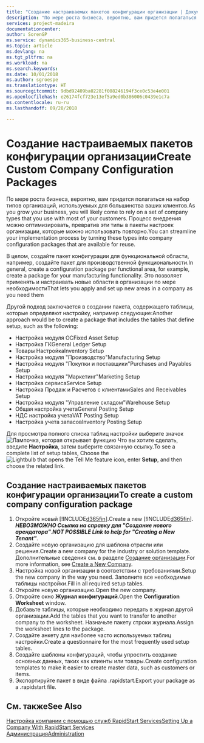```yaml
---
title: "Создание настраиваемых пакетов конфигурации организации | Документы Майкрософт"
description: "По мере роста бизнеса, вероятно, вам придется полагаться на набор типов организаций, используемых для большинства ваших клиентов. Процесс внедрения можно оптимизировать, превратив эти типы в пакеты настроек организации, которые можно использовать повторно."
services: project-madeira
documentationcenter: 
author: SorenGP
ms.service: dynamics365-business-central
ms.topic: article
ms.devlang: na
ms.tgt_pltfrm: na
ms.workload: na
ms.search.keywords: 
ms.date: 10/01/2018
ms.author: sgroespe
ms.translationtype: HT
ms.sourcegitcommit: 9dbd92409ba02281f008246194f3ce0c53e4e001
ms.openlocfilehash: e26174fcf723e13ef5a9ed0b386006c0439e1c7a
ms.contentlocale: ru-ru
ms.lasthandoff: 09/28/2018

---
```

# <a name="create-custom-company-configuration-packages"></a><span data-ttu-id="17fc7-104">Создание настраиваемых пакетов конфигурации организации</span><span class="sxs-lookup"><span data-stu-id="17fc7-104">Create Custom Company Configuration Packages</span></span>
<span data-ttu-id="17fc7-105">По мере роста бизнеса, вероятно, вам придется полагаться на набор типов организаций, используемых для большинства ваших клиентов.</span><span class="sxs-lookup"><span data-stu-id="17fc7-105">As you grow your business, you will likely come to rely on a set of company types that you use with most of your customers.</span></span> <span data-ttu-id="17fc7-106">Процесс внедрения можно оптимизировать, превратив эти типы в пакеты настроек организации, которые можно использовать повторно.</span><span class="sxs-lookup"><span data-stu-id="17fc7-106">You can streamline your implementation process by turning these types into company configuration packages that are available for reuse.</span></span>  

<span data-ttu-id="17fc7-107">В целом, создайте пакет конфигурации для функциональной области, например, создайте пакет для производственной функциональности.</span><span class="sxs-lookup"><span data-stu-id="17fc7-107">In general, create a configuration package per functional area, for example, create a package for your manufacturing functionality.</span></span> <span data-ttu-id="17fc7-108">Это позволяет применять и настраивать новые области в организации по мере необходимости</span><span class="sxs-lookup"><span data-stu-id="17fc7-108">That lets you apply and set up new areas in a company as you need them</span></span>  

<span data-ttu-id="17fc7-109">Другой подход заключается в создании пакета, содержащего таблицы, которые определяют настройку, например следующие:</span><span class="sxs-lookup"><span data-stu-id="17fc7-109">Another approach would be to create a package that includes the tables that define setup, such as the following:</span></span>  

-   <span data-ttu-id="17fc7-110">Настройка модуля ОС</span><span class="sxs-lookup"><span data-stu-id="17fc7-110">Fixed Asset Setup</span></span>  
-   <span data-ttu-id="17fc7-111">Настройка ГК</span><span class="sxs-lookup"><span data-stu-id="17fc7-111">General Ledger Setup</span></span>  
-   <span data-ttu-id="17fc7-112">Товары Настройка</span><span class="sxs-lookup"><span data-stu-id="17fc7-112">Inventory Setup</span></span>  
-   <span data-ttu-id="17fc7-113">Настройка модуля "Производство"</span><span class="sxs-lookup"><span data-stu-id="17fc7-113">Manufacturing Setup</span></span>  
-   <span data-ttu-id="17fc7-114">Настройка модуля "Покупки и поставщики"</span><span class="sxs-lookup"><span data-stu-id="17fc7-114">Purchases and Payables Setup</span></span>  
-   <span data-ttu-id="17fc7-115">Настройка модуля "Маркетинг"</span><span class="sxs-lookup"><span data-stu-id="17fc7-115">Marketing Setup</span></span>  
-   <span data-ttu-id="17fc7-116">Настройка сервиса</span><span class="sxs-lookup"><span data-stu-id="17fc7-116">Service Setup</span></span>  
-   <span data-ttu-id="17fc7-117">Настройка Продаж и Расчетов с клиентами</span><span class="sxs-lookup"><span data-stu-id="17fc7-117">Sales and Receivables Setup</span></span>  
-   <span data-ttu-id="17fc7-118">Настройка модуля "Управление складом"</span><span class="sxs-lookup"><span data-stu-id="17fc7-118">Warehouse Setup</span></span>  
-   <span data-ttu-id="17fc7-119">Общая настройка учета</span><span class="sxs-lookup"><span data-stu-id="17fc7-119">General Posting Setup</span></span>  
-   <span data-ttu-id="17fc7-120">НДС настройка учета</span><span class="sxs-lookup"><span data-stu-id="17fc7-120">VAT Posting Setup</span></span>  
-   <span data-ttu-id="17fc7-121">Настройка учета запасов</span><span class="sxs-lookup"><span data-stu-id="17fc7-121">Inventory Posting Setup</span></span>  

<span data-ttu-id="17fc7-122">Для просмотра полного списка таблиц настройки выберите значок ![Лампочка, которая открывает функцию Что вы хотите сделать](media/ui-search/search_small.png "Что вы хотите сделать"), введите **Настройка**, затем выберите связанную ссылку.</span><span class="sxs-lookup"><span data-stu-id="17fc7-122">To see a complete list of setup tables, Choose the ![Lightbulb that opens the Tell Me feature](media/ui-search/search_small.png "Tell me what you want to do") icon, enter **Setup**, and then choose the related link.</span></span>  

## <a name="to-create-a-custom-company-configuration-package"></a><span data-ttu-id="17fc7-123">Создание настраиваемых пакетов конфигурации организации</span><span class="sxs-lookup"><span data-stu-id="17fc7-123">To create a custom company configuration package</span></span>  
1.  <span data-ttu-id="17fc7-124">Откройте новый [!INCLUDE[d365fin](includes/d365fin_md.md)].</span><span class="sxs-lookup"><span data-stu-id="17fc7-124">Create a new [!INCLUDE[d365fin](includes/d365fin_md.md)].</span></span> <span data-ttu-id="17fc7-125">***НЕВОЗМОЖНО Ссылка на справку для "Создание нового арендатора"***.</span><span class="sxs-lookup"><span data-stu-id="17fc7-125">***NOT POSSIBLE Link to help for "Creating a New Tenant"***.</span></span>   
2.  <span data-ttu-id="17fc7-126">Создайте новую организацию для шаблона отрасли или решения.</span><span class="sxs-lookup"><span data-stu-id="17fc7-126">Create a new company for the industry or solution template.</span></span> <span data-ttu-id="17fc7-127">Дополнительные сведения см. в разделе [Создание организации](admin-how-to-create-a-new-company.md).</span><span class="sxs-lookup"><span data-stu-id="17fc7-127">For more information, see [Create a New Company](admin-how-to-create-a-new-company.md).</span></span>  
3.  <span data-ttu-id="17fc7-128">Настройка новой организации в соответствии с требованиями.</span><span class="sxs-lookup"><span data-stu-id="17fc7-128">Setup the new company in the way you need.</span></span> <span data-ttu-id="17fc7-129">Заполните все необходимые таблицы настройки.</span><span class="sxs-lookup"><span data-stu-id="17fc7-129">Fill in all required setup tables.</span></span>  
4.  <span data-ttu-id="17fc7-130">Откройте новую организацию.</span><span class="sxs-lookup"><span data-stu-id="17fc7-130">Open the new company.</span></span>
5. <span data-ttu-id="17fc7-131">Откройте окно **Журнал конфигураций**.</span><span class="sxs-lookup"><span data-stu-id="17fc7-131">Open the **Configuration Worksheet** window.</span></span>  
6.  <span data-ttu-id="17fc7-132">Добавьте таблицы, которые необходимо передать в журнал другой организации.</span><span class="sxs-lookup"><span data-stu-id="17fc7-132">Add the tables that you want to transfer to another company to the worksheet.</span></span> <span data-ttu-id="17fc7-133">Назначьте пакету строки журнала.</span><span class="sxs-lookup"><span data-stu-id="17fc7-133">Assign the worksheet lines to the package.</span></span>  
7.  <span data-ttu-id="17fc7-134">Создайте анкету для наиболее часто используемых таблиц настройки.</span><span class="sxs-lookup"><span data-stu-id="17fc7-134">Create a questionnaire for the most frequently used setup tables.</span></span>  
8.  <span data-ttu-id="17fc7-135">Создайте шаблоны конфигураций, чтобы упростить создание основных данных, таких как клиенты или товары.</span><span class="sxs-lookup"><span data-stu-id="17fc7-135">Create configuration templates to make it easier to create master data, such as customers or items.</span></span>  
9.  <span data-ttu-id="17fc7-136">Экспортируйте пакет в виде файла .rapidstart.</span><span class="sxs-lookup"><span data-stu-id="17fc7-136">Export your package as a .rapidstart file.</span></span>  

## <a name="see-also"></a><span data-ttu-id="17fc7-137">См. также</span><span class="sxs-lookup"><span data-stu-id="17fc7-137">See Also</span></span>  
[<span data-ttu-id="17fc7-138">Настройка компании с помощью служб RapidStart Services</span><span class="sxs-lookup"><span data-stu-id="17fc7-138">Setting Up a Company With RapidStart Services</span></span>](admin-set-up-a-company-with-rapidstart.md)  
[<span data-ttu-id="17fc7-139">Администрация</span><span class="sxs-lookup"><span data-stu-id="17fc7-139">Administration</span></span>](admin-setup-and-administration.md)

